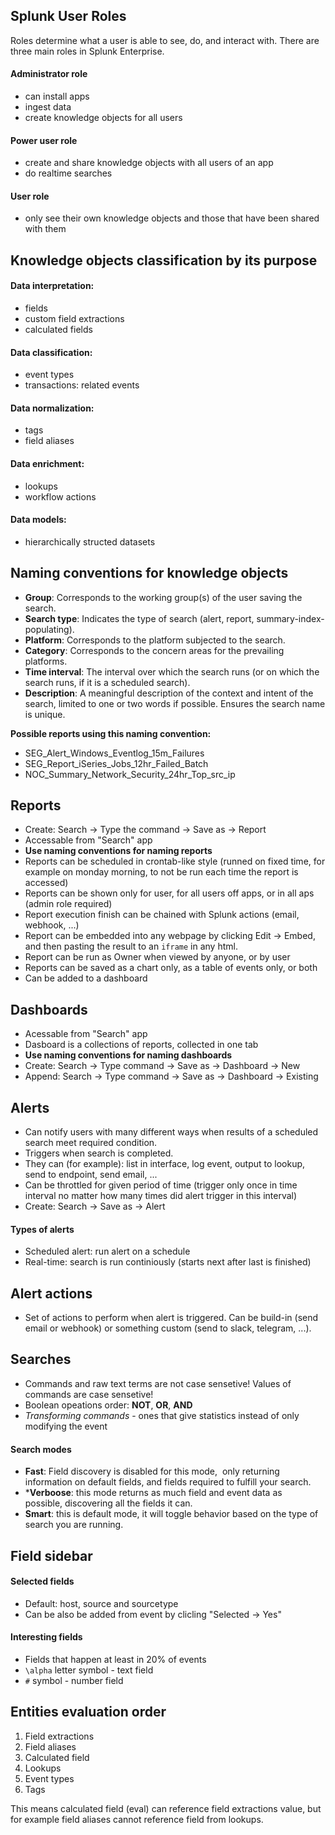 ## Splunk User Roles

Roles determine what a user is able to see, do, and interact with. There are three main roles in Splunk Enterprise. 

#### Administrator role
* can install apps
* ingest data
* create knowledge objects for all users

#### Power user role
* create and share knowledge objects with all users of an app
*  do realtime searches

#### User role
* only see their own knowledge objects and those that have been shared with them

## Knowledge objects classification by its purpose

#### Data interpretation:
* fields
* custom field extractions
* calculated fields

#### Data classification:
* event types
* transactions: related events

#### Data normalization:
* tags
* field aliases

#### Data enrichment:
* lookups
* workflow actions

#### Data models:
* hierarchically structed datasets

## Naming conventions for knowledge objects

- **Group**: Corresponds to the working group(s) of the user saving the search.
- **Search type**: Indicates the type of search (alert, report, summary-index-populating).
- **Platform**: Corresponds to the platform subjected to the search.
- **Category**: Corresponds to the concern areas for the prevailing platforms.
- **Time interval**: The interval over which the search runs (or on which the search runs, if it is a scheduled search).
- **Description**: A meaningful description of the context and intent of the search, limited to one or two words if possible. Ensures the search name is unique.

**Possible reports using this naming convention:**
-   SEG_Alert_Windows_Eventlog_15m_Failures
-   SEG_Report_iSeries_Jobs_12hr_Failed_Batch
-   NOC_Summary_Network_Security_24hr_Top_src_ip

## Reports
* Create: Search -> Type the command -> Save as -> Report
* Accessable from "Search" app
* **Use naming conventions for naming reports**
* Reports can be scheduled in crontab-like style (runned on fixed time, for example on monday morning, to not be run each time the report is accessed)
* Reports can be shown only for user, for all users off apps, or in all aps (admin role required)
* Report execution finish can be chained with Splunk actions (email, webhook, ...)
* Report can be embedded into any webpage by clicking Edit -> Embed, and then pasting the result to an `iframe` in any html.
* Report can be run as Owner when viewed by anyone, or by user
* Reports can be saved as a chart only, as a table of events only, or both
* Can be added to a dashboard

## Dashboards
* Acessable from "Search" app
* Dasboard is a collections of reports, collected in one tab
* **Use naming conventions for naming dashboards**
* Create: Search -> Type command -> Save as -> Dashboard -> New
* Append: Search -> Type command -> Save as -> Dashboard -> Existing

## Alerts
* Can notify users with many different ways when results of a scheduled search meet required condition.
* Triggers when search is completed.
* They can (for example): list in interface, log event, output to lookup, send to endpoint, send email, ...
* Can be throttled for given period of time (trigger only once in time interval no matter how many times did alert trigger in this interval)
* Create: Search -> Save as -> Alert

#### Types of alerts
* Scheduled alert: run alert on a schedule
* Real-time: search is run continiously (starts next after last is finished)

## Alert actions
* Set of actions to perform when alert is triggered. Can be build-in (send email or webhook) or something custom (send to slack, telegram, ...).

## Searches
* Commands and raw text terms are not case sensetive! Values of commands are case sensetive!
* Boolean opeations order: **NOT**, **OR**, **AND**
* _Transforming commands_ - ones that give statistics instead of only modifying the event

#### Search modes
* **Fast**: Field discovery is disabled for this mode,  only returning information on default fields, and fields required to fulfill your search.
* ***Verboose**: this mode returns as much field and event data as possible, discovering all the fields it can.
* **Smart**: this is default mode, it will toggle behavior based on the type of search you are running.

## Field sidebar

#### Selected fields
* Default: host, source and sourcetype
* Can be also be added from event by clicling "Selected -> Yes"

#### Interesting fields
* Fields that happen at least in 20% of events
* `\alpha` letter symbol - text field
* `#` symbol - number field

## Entities evaluation order

1. Field extractions
2. Field aliases
3. Calculated field
4. Lookups
5. Event types
6. Tags

This means calculated field (eval) can reference field extractions value, but for example field aliases cannot reference field from lookups.